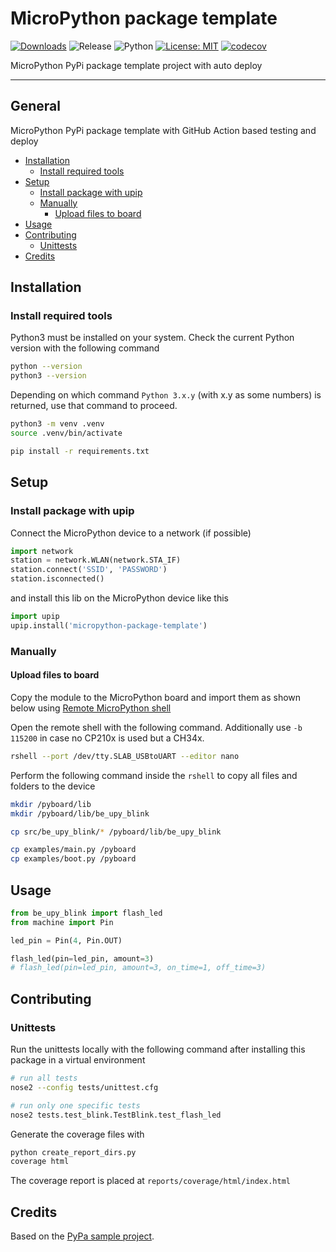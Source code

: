 # MicroPython package template

[![Downloads](https://pepy.tech/badge/be-modbus-wrapper)](https://pepy.tech/project/micropython-package-template)
![Release](https://img.shields.io/github/v/release/brainelectronics/micropython-package-template?include_prereleases&color=success)
![Python](https://img.shields.io/badge/python3-Ok-green.svg)
[![License: MIT](https://img.shields.io/badge/License-MIT-yellow.svg)](https://opensource.org/licenses/MIT)
[![codecov](https://codecov.io/github/brainelectronics/micropython-package-template/branch/main/graph/badge.svg)](https://app.codecov.io/github/brainelectronics/micropython-package-template)

MicroPython PyPi package template project with auto deploy

---------------

## General

MicroPython PyPi package template with GitHub Action based testing and deploy

<!-- MarkdownTOC -->

- [Installation](#installation)
	- [Install required tools](#install-required-tools)
- [Setup](#setup)
	- [Install package with upip](#install-package-with-upip)
	- [Manually](#manually)
		- [Upload files to board](#upload-files-to-board)
- [Usage](#usage)
- [Contributing](#contributing)
	- [Unittests](#unittests)
- [Credits](#credits)

<!-- /MarkdownTOC -->

## Installation

### Install required tools

Python3 must be installed on your system. Check the current Python version
with the following command

```bash
python --version
python3 --version
```

Depending on which command `Python 3.x.y` (with x.y as some numbers) is
returned, use that command to proceed.

```bash
python3 -m venv .venv
source .venv/bin/activate

pip install -r requirements.txt
```

## Setup

### Install package with upip

Connect the MicroPython device to a network (if possible)

```python
import network
station = network.WLAN(network.STA_IF)
station.connect('SSID', 'PASSWORD')
station.isconnected()
```

and install this lib on the MicroPython device like this

```python
import upip
upip.install('micropython-package-template')
```

### Manually

#### Upload files to board

Copy the module to the MicroPython board and import them as shown below
using [Remote MicroPython shell][ref-remote-upy-shell]

Open the remote shell with the following command. Additionally use `-b 115200`
in case no CP210x is used but a CH34x.

```bash
rshell --port /dev/tty.SLAB_USBtoUART --editor nano
```

Perform the following command inside the `rshell` to copy all files and
folders to the device

```bash
mkdir /pyboard/lib
mkdir /pyboard/lib/be_upy_blink

cp src/be_upy_blink/* /pyboard/lib/be_upy_blink

cp examples/main.py /pyboard
cp examples/boot.py /pyboard
```

## Usage

```python
from be_upy_blink import flash_led
from machine import Pin

led_pin = Pin(4, Pin.OUT)

flash_led(pin=led_pin, amount=3)
# flash_led(pin=led_pin, amount=3, on_time=1, off_time=3)
```

## Contributing

### Unittests

Run the unittests locally with the following command after installing this
package in a virtual environment

```bash
# run all tests
nose2 --config tests/unittest.cfg

# run only one specific tests
nose2 tests.test_blink.TestBlink.test_flash_led
```

Generate the coverage files with

```bash
python create_report_dirs.py
coverage html
```

The coverage report is placed at `reports/coverage/html/index.html`

## Credits

Based on the [PyPa sample project][ref-pypa-sample].

<!-- Links -->
[ref-remote-upy-shell]: https://github.com/dhylands/rshell
[ref-pypa-sample]: https://github.com/pypa/sampleproject
